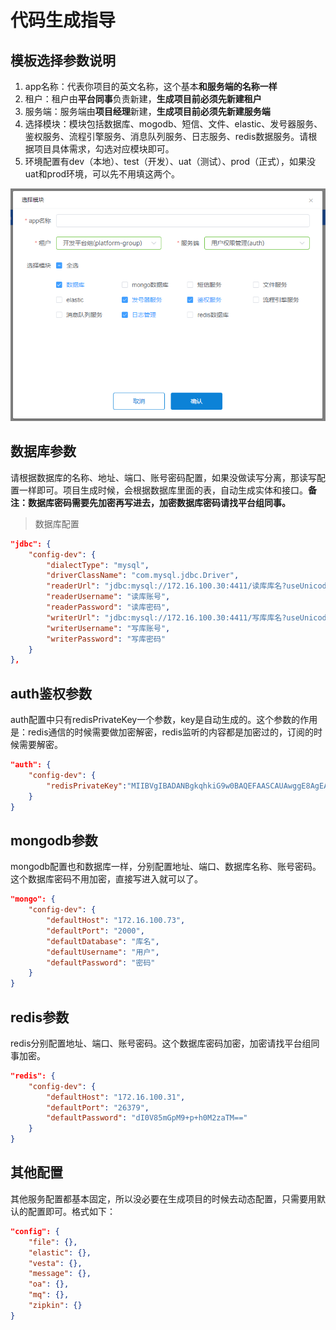 # 代码生成指导

## 模板选择参数说明

1. app名称：代表你项目的英文名称，这个基本**和服务端的名称一样**
2. 租户：租户由**平台同事**负责新建，**生成项目前必须先新建租户**
3. 服务端：服务端由**项目经理**新建，**生成项目前必须先新建服务端**
4. 选择模块：模块包括数据库、mogodb、短信、文件、elastic、发号器服务、鉴权服务、流程引擎服务、消息队列服务、日志服务、redis数据服务。请根据项目具体需求，勾选对应模块即可。
5. 环境配置有dev（本地）、test（开发）、uat（测试）、prod（正式），如果没uat和prod环境，可以先不用填这两个。

![](../images/image39.png)

## 数据库参数

请根据数据库的名称、地址、端口、账号密码配置，如果没做读写分离，那读写配置一样即可。项目生成时候，会根据数据库里面的表，自动生成实体和接口。**备注：数据库密码需要先加密再写进去，加密数据库密码请找平台组同事。**

> 数据库配置

``` JSON
"jdbc": {
    "config-dev": {
        "dialectType": "mysql",
        "driverClassName": "com.mysql.jdbc.Driver",
        "readerUrl": "jdbc:mysql://172.16.100.30:4411/读库库名?useUnicode=true&characterEncoding=utf8&allowMultiQueries=true&autoReconnect=true&autoReconnectForPools=true&failOverReadOnly=false&useSSL=false",
        "readerUsername": "读库账号",
        "readerPassword": "读库密码",
        "writerUrl": "jdbc:mysql://172.16.100.30:4411/写库库名?useUnicode=true&characterEncoding=utf8&allowMultiQueries=true&autoReconnect=true&autoReconnectForPools=true&failOverReadOnly=false&useSSL=false",
        "writerUsername": "写库账号",
        "writerPassword": "写库密码"
    }
},
```

## auth鉴权参数
auth配置中只有redisPrivateKey一个参数，key是自动生成的。这个参数的作用是：redis通信的时候需要做加密解密，redis监听的内容都是加密过的，订阅的时候需要解密。

``` JSON
"auth": {
    "config-dev": {
        "redisPrivateKey":"MIIBVgIBADANBgkqhkiG9w0BAQEFAASCAUAwggE8AgEAAkEAlSpAeSbDQ0NEes4KdZnbti/7MmzzY+BiUuCH6kevB3UghEAzbbE7KZVdNY9ofnNXrrXrVmyLT5J7Ronkg7NIfQIDAQABAkA5spw5wJqq++wTLHuzPY5VDH435RjIO1UNBbjNEGlNkpOD86CC1VajORKPboxEiFbvQ67YYRVzGXb6w/Ez0DdpAiEAyNMEYLg+mZTxkdtJNqU1XbA+wNuSwXC9TUhufiGiMK8CIQC+JcfJB5dqapJoHlZ6CvYpGRRHdljzvMqI8D4PCFDskwIhAJG2irai+Mj3CVCLi9Pai54vA1lr+E/jPXeV1pYuUUCBAiEAuEitY+vzl7NJyZb9gLJ2+EXSHaBZfYAPWsBbpP4OT/kCIQCMNzLpDiBQQVfMd+Yl4g2dwcnIlsLsui6TjVx0CdxR2g=="
    }
}
```

## mongodb参数

mongodb配置也和数据库一样，分别配置地址、端口、数据库名称、账号密码。这个数据库密码不用加密，直接写进入就可以了。

``` JSON
"mongo": {
    "config-dev": {
        "defaultHost": "172.16.100.73",
        "defaultPort": "2000",
        "defaultDatabase": "库名",
        "defaultUsername": "用户",
        "defaultPassword": "密码"
    }
}
```

## redis参数

redis分别配置地址、端口、账号密码。这个数据库密码加密，加密请找平台组同事加密。

``` JSON
"redis": {
    "config-dev": {
        "defaultHost": "172.16.100.31",
        "defaultPort": "26379",
        "defaultPassword": "dI0V85mGpM9+p+h0M2zaTM=="
    }
}
```

## 其他配置

其他服务配置都基本固定，所以没必要在生成项目的时候去动态配置，只需要用默认的配置即可。格式如下：
``` JSON
"config": {
    "file": {},
    "elastic": {},
    "vesta": {},
    "message": {},
    "oa": {},
    "mq": {},
    "zipkin": {}
}
```